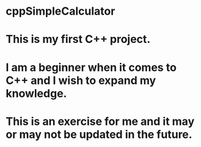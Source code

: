 # cppSimpleCalculator
# This is my first C++ project.
# I am a beginner when it comes to C++ and I wish to expand my knowledge.
# This is an exercise for me and it may or may not be updated in the future.
